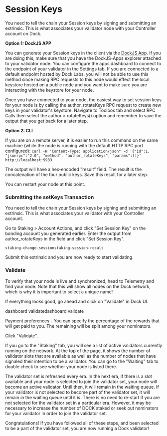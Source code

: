 # Session Keys

You need to tell the chain your Session keys by signing and submitting an extrinsic. This is what associates your validator node with your Controller account on Dock.

**Option 1: DockJS APP**

You can generate your Session keys in the client via the [DockJS App](http://fe.dock.io/). If you are doing this, make sure that you have the DockJS-Apps explorer attached to your validator node. You can configure the apps dashboard to connect to the endpoint of your validator in the Settings tab. If you are connected to a default endpoint hosted by Dock Labs, you will not be able to use this method since making RPC requests to this node would effect the local keystore hosted on a public node and you want to make sure you are interacting with the keystore for your node.

Once you have connected to your node, the easiest way to set session keys for your node is by calling the author\_rotateKeys RPC request to create new keys in your validator's keystore. Navigate to Toolbox tab and select RPC Calls then select the author > rotateKeys() option and remember to save the output that you get back for a later step.

**Option 2: CLI**

If you are on a remote server, it is easier to run this command on the same machine (while the node is running with the default HTTP RPC port configured): `curl -H "Content-Type: application/json" -d '{"id":1, "jsonrpc":"2.0", "method": "author_rotateKeys", "params":[]}' http://localhost:9933`

The output will have a hex-encoded "result" field. The result is the concatenation of the four public keys. Save this result for a later step.

You can restart your node at this point.

### Submitting the setKeys Transaction

You need to tell the chain your Session keys by signing and submitting an extrinsic. This is what associates your validator with your Controller account.

Go to Staking > Account Actions, and click "Set Session Key" on the bonding account you generated earlier. Enter the output from author\_rotateKeys in the field and click "Set Session Key".

`staking-change-sessionstaking-session-result`

Submit this extrinsic and you are now ready to start validating.

### Validate

To verify that your node is live and synchronized, head to Telemetry and find your node. Note that this will show all nodes on the Dock network, which is why it is important to select a unique name!

If everything looks good, go ahead and click on "Validate" in Dock UI.

dashboard validatedashboard validate

Payment preferences - You can specify the percentage of the rewards that will get paid to you. The remaining will be split among your nominators.

Click "Validate".

If you go to the "Staking" tab, you will see a list of active validators currently running on the network. At the top of the page, it shows the number of validator slots that are available as well as the number of nodes that have signaled their intention to be a validator. You can go to the "Waiting" tab to double check to see whether your node is listed there.

The validator set is refreshed every era. In the next era, if there is a slot available and your node is selected to join the validator set, your node will become an active validator. Until then, it will remain in the waiting queue. If your validator is not selected to become part of the validator set, it will remain in the waiting queue until it is. There is no need to re-start if you are not selected for the validator set in a particular era. However, it may be necessary to increase the number of DOCK staked or seek out nominators for your validator in order to join the validator set.

Congratulations! If you have followed all of these steps, and been selected to be a part of the validator set, you are now running a Dock validator!
